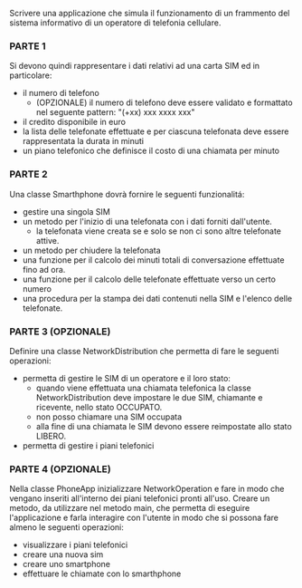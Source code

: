 
Scrivere una applicazione che simula il funzionamento di un frammento del sistema informativo di un operatore di telefonia cellulare.


### PARTE 1
Si devono quindi rappresentare i dati relativi ad una carta SIM ed in particolare:
* il numero di telefono
  * (OPZIONALE) il numero di telefono deve essere validato e formattato nel seguente pattern: "(+xx) xxx xxxx xxx"
* il credito disponibile in euro 
* la lista delle telefonate effettuate e per ciascuna telefonata deve essere rappresentata la durata in minuti
* un piano telefonico che definisce il costo di una chiamata per minuto

### PARTE 2
Una classe Smarthphone dovrà fornire le seguenti funzionalitá:
* gestire una singola SIM 
* un metodo per l'inizio di una telefonata con i dati forniti dall'utente. 
  * la telefonata viene creata se e solo se non ci sono altre telefonate attive.
* un metodo per chiudere la telefonata
* una funzione per il calcolo dei minuti totali di conversazione effettuate fino ad ora. 
* una funzione per il calcolo delle telefonate effettuate verso un certo numero 
* una procedura per la stampa dei dati contenuti nella SIM e l'elenco delle telefonate.

### PARTE 3 (OPZIONALE)
Definire una classe NetworkDistribution che permetta di fare le seguenti operazioni: 
* permetta di gestire le SIM di un operatore e il loro stato:
  * quando viene effettuata una chiamata telefonica la classe NetworkDistribution deve impostare le due SIM, chiamante e ricevente, nello stato OCCUPATO.
  * non posso chiamare una SIM occupata
  * alla fine di una chiamata le SIM devono essere reimpostate allo stato LIBERO.
* permetta di gestire i piani telefonici

### PARTE 4 (OPZIONALE)
Nella classe PhoneApp inizializzare NetworkOperation e fare in modo che vengano inseriti all'interno dei piani telefonici pronti all'uso.
Creare un metodo, da utilizzare nel metodo main, che permetta di eseguire l'applicazione e farla interagire con l'utente in modo che si possona fare almeno le seguenti operazioni:
* visualizzare i piani telefonici
* creare una nuova sim
* creare uno smartphone
* effettuare le chiamate con lo smarthphone
